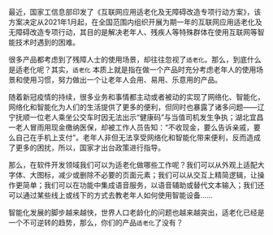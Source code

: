 最近，国家工信息部印发了《互联网应用适老化及无障碍改造专项行动方案》，该方案决定从2021年1月起，在全国范围内组织开展为期一年的互联网应用适老化及无障碍改造专项行动，其目的是解决老年人、残疾人等特殊群体在使用互联网等智能技术时遇到的困难。

很多产品都考虑到了残障人士的使用场景，却往往忽视了`适老化`。那么，到底什么是适老化呢？其实，`适老化` 本质上就是指在做一个产品时充分考虑老年人的使用场景和使用习惯，努力做出一个让老年人会用、易用、乐意用的产品。

随着新冠疫情的持续，很多业务和事情都主动或者被动的实现了网络化、智能化，网络化和智能化为人们的生活提供了更多的便利，但同时也暴露了诸多问题——辽宁抚顺一位老人乘坐公交车时因无法出示“健康码”与当值司机发生争执；湖北宜昌一老人冒雨用现金缴纳医保，却被工作人员告知：“不收现金，要么告诉亲戚，要么自己在手机上支付"。老年人非但无法享受网络化和智能化带来便利，反而造成了更多的困扰，所以，国家才出台政策进行指导。

那么，在软件开发领域我们可以为适老化做哪些工作呢？我们可以从外观上适配大字体、大图标，减少或删除不必要的页面元素；我们可以从交互上精简逻辑，让操作更简单；我们可以在功能中集成语音服务，以语音辅助或替代文本输入；我们还可以通过某些线上或线下的方式去教老年人如何使用智能设备……

智能化发展的脚步越来越快，世界人口老龄化的问题也越来越突出，适老化已经是一个不可逆转的趋势，那么，你们的产品`适老化`了没有？